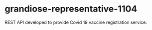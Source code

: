 # grandiose-representative-1104
REST API developed to provide Covid 19 vaccine registration service.
